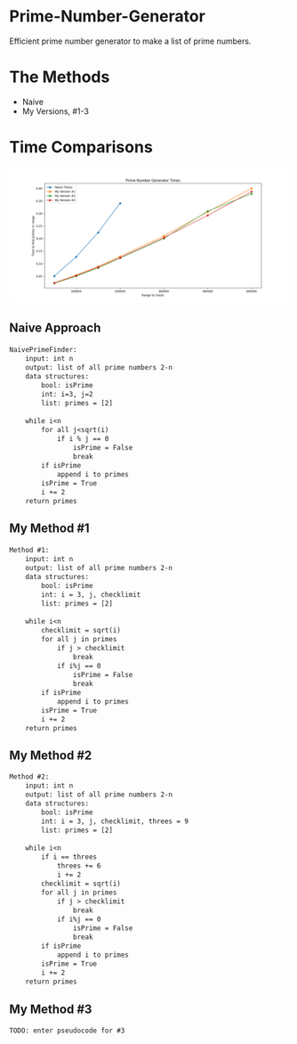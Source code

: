 # Prime-Number-Generator
Efficient prime number generator to make a list of prime numbers.

# The Methods
* Naive
* My Versions, #1-3

# Time Comparisons
![Graph of Times of Methods](https://github.com/henrydhall/Prime-Number-Generator/blob/main/Figures/Figure_1.png)

## Naive Approach
    NaivePrimeFinder:
        input: int n
        output: list of all prime numbers 2-n
        data structures:
            bool: isPrime
            int: i=3, j=2
            list: primes = [2]

        while i<n
            for all j<sqrt(i)
                if i % j == 0
                    isPrime = False
                    break
            if isPrime
                append i to primes
            isPrime = True
            i += 2
        return primes
            
## My Method #1
    Method #1:
        input: int n
        output: list of all prime numbers 2-n
        data structures:
            bool: isPrime
            int: i = 3, j, checklimit
            list: primes = [2]

        while i<n
            checklimit = sqrt(i)
            for all j in primes
                if j > checklimit
                    break
                if i%j == 0
                    isPrime = False
                    break
            if isPrime
                append i to primes
            isPrime = True
            i += 2
        return primes

## My Method #2
    Method #2:
        input: int n
        output: list of all prime numbers 2-n
        data structures:
            bool: isPrime
            int: i = 3, j, checklimit, threes = 9
            list: primes = [2]

        while i<n
            if i == threes
                threes += 6
                i += 2
            checklimit = sqrt(i)
            for all j in primes
                if j > checklimit
                    break
                if i%j == 0
                    isPrime = False
                    break
            if isPrime
                append i to primes
            isPrime = True
            i += 2
        return primes

## My Method #3
    TODO: enter pseudocode for #3
                
